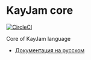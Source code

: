 # KayJam core
[![CircleCI](https://circleci.com/gh/KayJamLang/core.svg?style=svg)](https://circleci.com/gh/KayJamLang/core)

Core of KayJam language

- [Документация на русском](https://github.com/KayJamLang/core/blob/main/docs/ru/docs.md)

